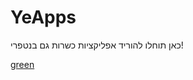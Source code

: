 
# YeApps
<p>כאן תוחלו להוריד אפליקציות כשרות גם בנטפרי!</p>
<a href="https://yitzhakapps.github.io/" class="myButton">green</a>
